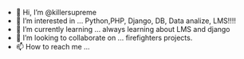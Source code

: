 - 👋 Hi, I’m @killersupreme
- 👀 I’m interested in ... Python,PHP, Django, DB, Data analize, LMS!!!!
- 🌱 I’m currently learning ... always learning about LMS and django
- 💞️ I’m looking to collaborate on ... firefighters projects.
- 📫 How to reach me ...

<!---
killersupreme/killersupreme is a ✨ special ✨ repository because its `README.md` (this file) appears on your GitHub profile.
You can click the Preview link to take a look at your changes.
--->
